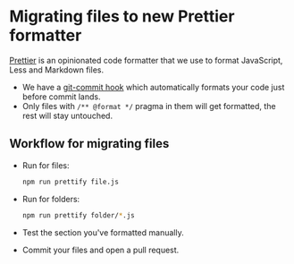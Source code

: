# Migrating files to new Prettier formatter

[Prettier](https://prettier.io/) is an opinionated code formatter that we use to format JavaScript, Less and Markdown files.

- We have a [git-commit hook](../bin/pre-commit-hook.js) which automatically formats your code just before commit lands.
- Only files with `/** @format */` pragma in them will get formatted, the rest will stay untouched.


## Workflow for migrating files

- Run for files:
  ```bash
  npm run prettify file.js
  ```

- Run for folders:
  ```bash
  npm run prettify folder/*.js
  ```

- Test the section you've formatted manually.

- Commit your files and open a pull request.
